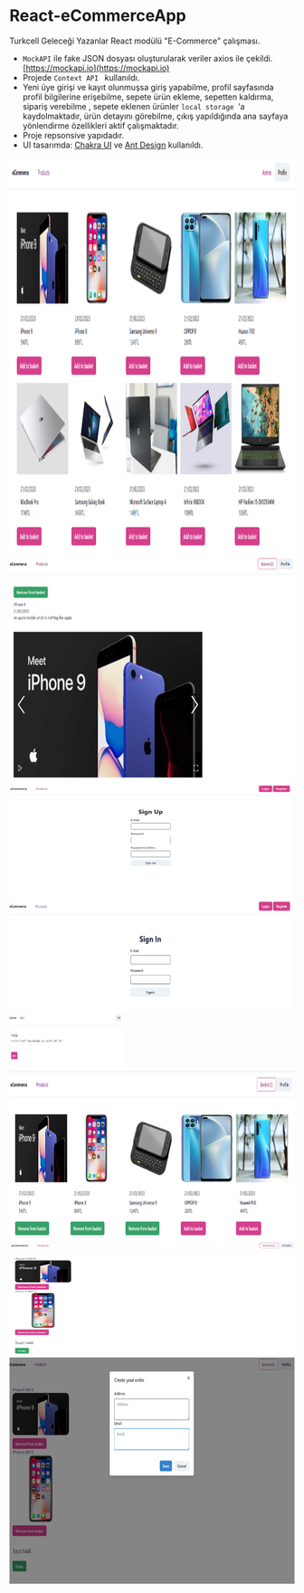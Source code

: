 # React-eCommerceApp
Turkcell Geleceği Yazanlar React modülü "E-Commerce" çalışması.



* ```MockAPI``` ile fake JSON dosyası oluşturularak veriler axios ile çekildi. [https://mockapi.io](https://mockapi.io)
* Projede ```Context API ``` kullanıldı.
* Yeni üye girişi ve kayıt olunmuşsa giriş yapabilme, profil sayfasında profil bilgilerine erişebilme, sepete ürün ekleme, sepetten kaldırma, sipariş verebilme , sepete eklenen ürünler ```local storage ```'a kaydolmaktadır, ürün detayını görebilme,  çıkış yapıldığında ana sayfaya yönlendirme özellikleri aktif çalışmaktadır. 
* Proje repsonsive yapıdadır. 
* UI tasarımda: [Chakra UI](https://chakra-ui.com/) ve [Ant Design](https://ant.design/) kullanıldı.



<img src="public/assets/Anasayfa_.PNG" alt="Anasayfa_" width="900" height="700">
<img src="public/assets/urundetayi.PNG" alt="urundetayi" width="600" height="400">
<img src="public/assets/KayıtEkranı.PNG" alt="KayıtEkranı" width="500" height="200">
<img src="public/assets/loginEkrani.PNG" alt="loginEkrani" width="500" height="200">
<img src="public/assets/profile.PNG" alt="profile" width="200" height="100">
<img src="public/assets/sepet.PNG" alt="sepet" width="700" height="300">
<img src="public/assets/siparis.PNG" alt="siparis" width="600" height="200">
<img src="public/assets/siparis2.PNG" alt="siparis2" width="700" height="400">